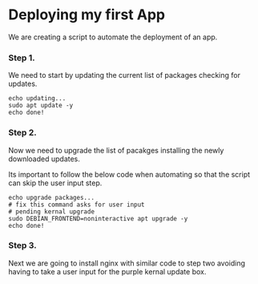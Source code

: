 # Deploying my first App

We are creating a script to automate the deployment of an app.

### Step 1.

We need to start by updating the current list of packages checking for updates.

```
echo updating...
sudo apt update -y
echo done!
```

### Step 2.

Now we need to upgrade the list of pacakges installing the newly downloaded updates.

Its important to follow the below code when automating so that the script can skip the user input step.

```
echo upgrade packages...
# fix this command asks for user input
# pending kernal upgrade
sudo DEBIAN_FRONTEND=noninteractive apt upgrade -y
echo done!
```

### Step 3.

Next we are going to install nginx with similar code to step two avoiding having to take a user input for the purple kernal update box.

```